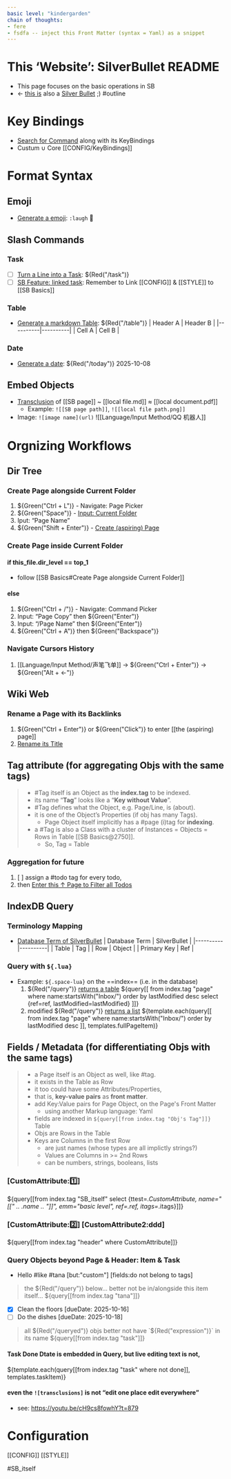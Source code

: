 ```yaml
---
basic level: "kindergarden"
chain of thoughts:
- fere
- fsdfa -- inject this Front Matter (syntax = Yaml) as a snippet
---
```


# This ‘Website’: SilverBullet README
  - This page focuses on the basic operations in SB
  - ← [this is](https://silverbullet.md/Markdown/Basics) also a [Silver Bullet](https://youtu.be/bb1USz_cEBY?t=285) ;) #outline

# Key Bindings
  - [Search for Command](https://youtu.be/bb1USz_cEBY?t=252) along with its KeyBindings
  - Custum ∪ Core [[CONFIG/KeyBindings]]

# Format Syntax
## Emoji
  - [Generate a emoji](https://youtu.be/bb1USz_cEBY?t=492): `:laugh` 🤣
## Slash Commands
### Task
  * [ ] [Turn a Line into a Task](https://youtu.be/bb1USz_cEBY?t=455): ${Red("/task")}
  * [ ] [SB Feature: linked task](https://youtu.be/7hyLvEfw34w?t=827): Remember to Link [[CONFIG]] & [[STYLE]] to [[SB Basics]]
### Table
  - [Generate a markdown Table](https://youtu.be/bb1USz_cEBY?t=468): ${Red("/table")}
    | Header A | Header B |
|----------|----------|
| Cell A | Cell B |
### Date
  - [Generate a date](https://youtu.be/bb1USz_cEBY?t=573): ${Red("/today")} 2025-10-08
## Embed Objects
  - [Transclusion](https://youtu.be/bZ79-RbyNoU?t=639) of [[SB page]] ~ [[local file.md]] ≈ [[local document.pdf]]
     - Example: `![[SB page path]]`, `![[local file path.png]]`
  - Image: `![image name](url)`
![[Language/Input Method/QQ 机器人]]

# Orgnizing Workflows

## Dir Tree
### Create Page alongside Current Folder
  1. ${Green("Ctrl + L")} - Navigate: Page Picker
  2. ${Green("Space")} - [Input: Current Folder](https://youtu.be/7hyLvEfw34w?t=172)
  3. Iput: “Page Name”
  4. ${Green("Shift + Enter")} - [Create (aspiring) Page](https://youtu.be/7hyLvEfw34w?t=240)
### Create Page inside Current Folder
#### if this_file.dir_level == top_1
  - follow [[SB Basics#Create Page alongside Current Folder]]
#### else
  1. ${Green("Ctrl + /")} - Navigate: Command Picker
  2. Input: “Page Copy” then ${Green("Enter")}
  3. Input: “/Page Name” then ${Green("Enter")}
  4. ${Green("Ctrl + A")} then ${Green("Backspace")}
### Navigate Cursors History
  1. [[Language/Input Method/声笔飞单]] → ${Green("Ctrl + Enter")} → ${Green("Alt + ←")}

## Wiki Web
### Rename a Page with its Backlinks
  1. ${Green("Ctrl + Enter")} or ${Green("Click")} to enter [[the (aspiring) page]]
  2. [Rename its Title](https://youtu.be/7hyLvEfw34w?t=421)

## Tag attribute (for aggregating Objs with the same tags)
> - #Tag itself is an Object as the __index.tag__ to be indexed.
  > - its name “__Tag__” looks like a “__Key without Value__”.
> - #Tag defines what the Object, e.g. Page/Line, is (about).
  > - it is one of the Object’s Properties (if obj has many Tags).
>   - Page Object itself implicitly has a #page (i)tag for **indexing**.
> - a #Tag is also a Class with a cluster of Instances = Objects = Rows in Table [[SB Basics@2750]].
>   - So, Tag = Table
### Aggregation for future
  1. [ ] assign a #todo tag for every todo,
  2. then [Enter this ↑ Page to Filter all Todos](https://youtu.be/bZ79-RbyNoU?t=423)


## IndexDB Query
### Terminology Mapping
- [Database Term of SilverBullet](https://youtu.be/Of7zE0AVApc?t=222)
    | Database Term | SilverBullet |
|----------|----------|
| Table | Tag |
| Row | Object |
| Primary Key | Ref |
### Query with `${.lua}`
- Example: `${.space-lua}` on the ==index== (i.e. in the database)
  1. ${Red("/query")} [returns a table](https://youtu.be/Of7zE0AVApc?t=509)
     ${query[[
      from index.tag "page"
      where name:startsWith("Inbox/")
      order by lastModified desc
      select {ref=ref, lastModified=lastModified}
    ]]}
  2. modified ${Red("/query")} [returns a list](https://youtu.be/Of7zE0AVApc?t=701)
     ${template.each(query[[
      from index.tag "page"
      where name:startsWith("Inbox/")
      order by lastModified desc
    ]], templates.fullPageItem)}

## Fields / Metadata (for differentiating Objs with the same tags)
> - a Page itself is an Object as well, like #tag.
  > - it exists in the Table as Row
> - it too could have some Attributes/Properties,
  > - that is, __key-value pairs__ as __front matter__.
> - add Key:Value pairs for Page Object, on the Page's Front Matter
>   - using another Markup language: Yaml
> - fields are indexed in `${query[[from index.tag "Obj's Tag"]]}` Table
  > - Objs are Rows in the Table
  > - Keys are Columns in the first Row
  >   - are just names (whose types are all implictly strings?)
>   - Values are Columns in >= 2nd Rows
  >   - can be numbers, strings, booleans, lists
### [CustomAttribute:1️⃣]
${query[[from index.tag "SB_itself" select {ttest=_.CustomAttribute, name="[[" .. _.name .. "]]", emm="basic level", ref=_.ref, itags=_.itags}]]}
### [CustomAttribute:2️⃣]  [CustomAttribute2:ddd] 
${query[[from index.tag "header" where CustomAttribute]]}
### Query Objects beyond Page & Header: Item & Task
- Hello #like #tana [but:"custom"] [fields:do not belong to tags]
>   the ${Red("/query")} below... better not be in/alongside this item itself...
    ${query[[from index.tag "tana"]]}
* [x] Clean the floors [dueDate: 2025-10-16]
* [ ] Do the dishes [dueDate: 2025-10-18]
>   all ${Red("/queryed")} objs better not have `${Red("expression")}` in its name
    ${query[[from index.tag "task"]]}
#### Task Done Dtate is embedded in Query, but live editing text is not,
${template.each(query[[from index.tag "task" where not done]], templates.taskItem)}
#### even the `![transclusions]` is not “edit one place edit everywhere”
- see: https://youtu.be/cH9cs8fowhY?t=879

# Configuration

[[CONFIG]]
[[STYLE]]

#SB_itself
